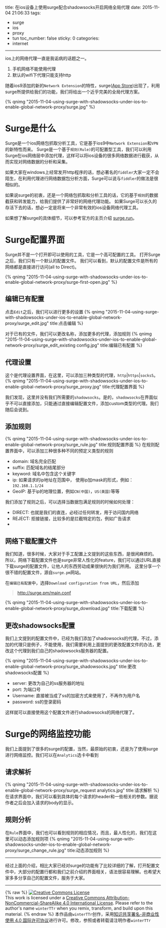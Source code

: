 title: 在ios设备上使用surge配合shadowsocks开启网络全局代理
date: 2015-11-04 21:06:33
tags:
  - surge
  - ios
  - proxy
  - tun
toc_number: false
sticky: 0
categories:
  - internet
---

ios上的网络代理一直是我诟病的话题之一。
1. 手机网络不能使用代理
2. 默认的wifi下代理只能支持http

随着ios9添加的新的`Network Extension`的特性，surge([App Store](https://itunes.apple.com/cn/app/surge-web-developer-tool-proxy/id1040100637))出现了，利用surge所提供给我们的功能，我们将给出一个近乎完美的全局代理方案。

{% qnimg "2015-11-04-using-surge-with-shadowsocks-under-ios-to-enable-global-network-proxy/surge.jpg" %}

<!--more-->

# Surge是什么

Surge是一个ios网络包抓取分析工具，它是基于ios9中`Network Extension`和`VPN`的新特性而来。
Surge是一个基于`规则(Rule)`的可配置型工具，我们可以利用Surge在ios网络层中添加代理，这样可以将ios设备的很多网络数据进行截获，从而实现对网络数据的分析和采集。

如果大家在windows上经常发开http程序的话，想必著名的`fiddler`大家一定不会陌生，在利用代理进行网络数据包分析方面，Surge可以说与`fiddler`的做法是很相似的。

如果说surge的初衷，还是一个网络包抓取和分析工具的话，它的基于`规则`的数据截获和转发能力，给我们提供了非常好的网络代理功能。
如果Surge可以长久的存活下去的话，想必一定是将来一个非常有效的ios设备网络代理工具。

如果想了解surge的具体细节，可以参考官方的主页介绍 [surge.run](http://surge.run)。


# Surge配置界面
Surge并不是一个打开即可以使用的工具，它是一个高可配置的工具。
打开Surge之后，我们只有一个默认的配置文件。
我们可以看到，默认的配置文件是所有的网络都是直接进行访问(all to Direct)。

{% qnimg "2015-11-04-using-surge-with-shadowsocks-under-ios-to-enable-global-network-proxy/surge-first-open.jpg" %}

## 编辑已有配置
点击`Edit`之后，我们可以进行更多的设置
{% qnimg "2015-11-04-using-surge-with-shadowsocks-under-ios-to-enable-global-network-proxy/surge_edit.jpg" title:点击编辑 %}

对于已有的文件，我们可以更改名称，添加更多的代理，添加规则
{% qnimg "2015-11-04-using-surge-with-shadowsocks-under-ios-to-enable-global-network-proxy/surge_edit_existing config.jpg" title:编辑已有配置 %}


## 代理设置
这个是代理设置界面，在这里，可以添加三种类型的代理，`http`|`https`|`socks5`。
{% qnimg "2015-11-04-using-surge-with-shadowsocks-under-ios-to-enable-global-network-proxy/surge_proxy.jpg" title:代理配置界面 %}

我们发现，这里并没有我们所需要的`shadowsocks`。是的，`shadowsocks`在界面似乎不可以直接添加，只能通过直接编辑配置文件，添加custom类型的代理。我们随后会说到。


## 添加规则
{% qnimg "2015-11-04-using-surge-with-shadowsocks-under-ios-to-enable-global-network-proxy/surge_rule.jpg" title:规则配置界面 %}
在规则配置界面中，可以添加三种很多种不同的预定义类型的规则
- domain: 域名完全匹配
- suffix: 匹配域名的结尾部分
- keyword: 域名中包含这个关键字
- ip: 如果请求的ip地址在范围中， 使用ip加mask的形式，例如：`192.168.1.1/24`
- GeoIP: 基于ip的地理位置，例如`CN(中国)`，`US(美国)`等等

我们添加了规则之后，可以选择当数据包满足规则的时候如何处理：
- DIRECT: 也就是我们的直连，必经过任何转发，用于访问国内网络
- REJECT: 拒接链接，比较多的是拦截特定的包，例如广告请求
- [代理名称]: 默认是没有这一项的，当我们添加了不同代理之后，没一个添加的代理也会出现在这里，所以，我们可以将特定的网络请求转发到一个我们预定义的代理上面，这也是surge中本文最关心的功能。


## 网络下载配置文件
我们知道，很多时候，大家对于手工配置上文提到的这些东西，是很闲麻烦的。
所以，网络下载配置文件也是surge非常人性化的feature，我们可以通过URL直接下载surge的配置文件，让他人的东西劳动成果很快的为我们所用。
这里分享一个很不错的配置文件，源自`surge.pm`网站。

在`编辑已有配置`中，选择`Download configuration from URL`，然后添加
> http://surge.pm/main.conf

{% qnimg "2015-11-04-using-surge-with-shadowsocks-under-ios-to-enable-global-network-proxy/surge_download.jpg" title:下载配置 %}


## 更改shadowsocks配置
我们上文提到的配置文件中，已经为我们添加了shadowsocks的代理，不过，添加的代理只是例子，不能使用，我们需要利用上面提到的更改配置文件的办法，更改这个代理到我们自己的shadowsocks服务器的配置。

{% qnimg "2015-11-04-using-surge-with-shadowsocks-under-ios-to-enable-global-network-proxy/surge_shadowsocks.jpg" title:更改shadowsocks配置 %}

- server: 更改为自己的ss服务器的地址
- port: 为端口号
- Username: 直接被当成了ss的加密方式来使用了，不再作为用户名
- password: ss的登录密码

这样就可以直接使用这个配置文件进行shadowsocks的网络代理了。

# Surge的网络监控功能
我们上面提到了很多的surge的配置，当然，最原始的初衷，还是为了使用surge进行网络监控。我们可以在`Analytics`选卡中看到


## 请求解析
{% qnimg "2015-11-04-using-surge-with-shadowsocks-under-ios-to-enable-global-network-proxy/surge_request analytics.jpg" title:请求解析 %}
在请求界面中，我们可以看到具体的每个请求的header和一些相关的参数。据说作者之后会加入请求的body的显示。

## 规则分析
在`Rule`界面中，我们也可以看到规则的相应情况，而且，最人性化的，我们在这里可以动态添加规则项
{% qnimg "2015-11-04-using-surge-with-shadowsocks-under-ios-to-enable-global-network-proxy/surge_change_rule.jpg" title:动态添加规则 %}

---
经过上面的介绍，相比大家已经对surge的功能有了比较详细的了解，打开配置文件中，大部分的配置行都和我们之前介绍的界面相关，语法很容易理解。也希望大家多多分享自己的配置文件，服务于大家。

---

{% raw %}
<a rel="license" href="http://creativecommons.org/licenses/by-nc-sa/4.0/"><img alt="Creative Commons License" style="border-width:0" src="https://i.creativecommons.org/l/by-nc-sa/4.0/88x31.png" /></a><br />This work is licensed under a <a rel="license" href="http://creativecommons.org/licenses/by-nc-sa/4.0/">Creative Commons Attribution-NonCommercial-ShareAlike 4.0 International License</a>.
Please refer to the author's name `winterTTr` when you remix, transform, and build upon this material. 
{% endraw %}
本作品由`winterTTr`创作，采用[知识共享署名-非商业性使用 4.0 国际许可协议](http://creativecommons.org/licenses/by-nc-sa/4.0/)进行许可。修改，参照或者转载请注明作者`winterTTr`
